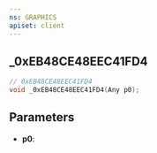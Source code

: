 ```yaml
---
ns: GRAPHICS
apiset: client
---
```

## _0xEB48CE48EEC41FD4

```c
// 0xEB48CE48EEC41FD4
void _0xEB48CE48EEC41FD4(Any p0);
```


## Parameters
* **p0**:




